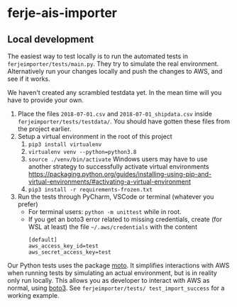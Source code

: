 ferje-ais-importer
===



## Local development

The easiest way to test locally is to run the automated tests in `ferjeimporter/tests/main.py`. 
They try to simulate the real environment. Alternatively run your changes locally and push the changes to AWS, 
and see if it works.

We haven't created any scrambled testdata yet. In the mean time will you have to provide your own.

1. Place the files `2018-07-01.csv` and `2018-07-01_shipdata.csv` inside `ferjeimporter/tests/testdata/`.
   You should have gotten these files from the project earlier.
1. Setup a virtual environment in the root of this project
    1. `pip3 install virtualenv`
    1. `virtualenv venv --python=python3.8`
    1. `source ./venv/bin/activate`
       Windows users may have to use another strategy to successfully activate virtual environments 
       https://packaging.python.org/guides/installing-using-pip-and-virtual-environments/#activating-a-virtual-environment
    1. `pip3 install -r requirements-frozen.txt`
1. Run the tests through PyCharm, VSCode or terminal (whatever you prefer)
   * For terminal users: `python -m unittest` while in root.
   * If you get an boto3 error related to missing credentials, create (for WSL at least) the file `~/.aws/credentials` with the content
      ```
      [default]
      aws_access_key_id=test
      aws_secret_access_key=test
      ```

Our Python tests uses the package [moto](https://pypi.org/project/moto/). It simplifies interactions with AWS when running 
tests by simulating an actual environment, but is in reality only run locally. This allows you as developer to interact with AWS as normal, 
using [boto3](https://boto3.amazonaws.com/). See `ferjeimporter/tests/ test_import_success` for a working example. 